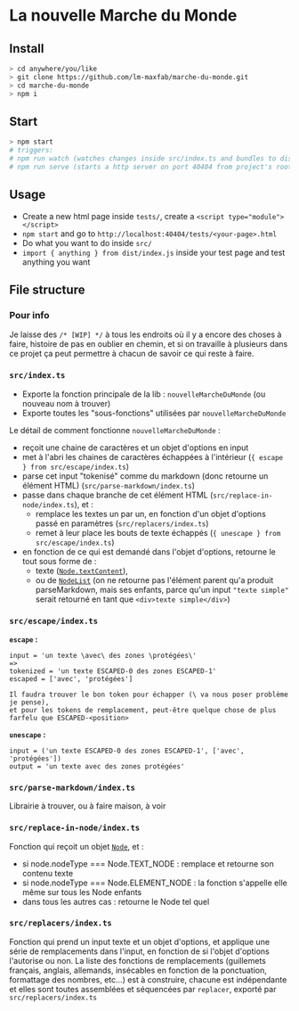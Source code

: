 # La nouvelle Marche du Monde

## Install

```bash
> cd anywhere/you/like
> git clone https://github.com/lm-maxfab/marche-du-monde.git
> cd marche-du-monde
> npm i
```
 
## Start
```bash
> npm start
# triggers:
# npm run watch (watches changes inside src/index.ts and bundles to dist/index.js)
# npm run serve (starts a http server on port 40404 from project's root dir)

```

## Usage
- Create a new html page inside `tests/`, create a `<script type="module"></script>`
- `npm start` and go to `http://localhost:40404/tests/<your-page>.html`
- Do what you want to do inside `src/`
- `import { anything } from dist/index.js` inside your test page and test anything you want

## File structure

### Pour info
Je laisse des `/* [WIP] */` à tous les endroits où il y a encore des choses à faire, histoire de pas en oublier en chemin, et si on travaille à plusieurs dans ce projet ça peut permettre à chacun de savoir ce qui reste à faire.

### `src/index.ts`
- Exporte la fonction principale de la lib : `nouvelleMarcheDuMonde` (ou nouveau nom à trouver)
- Exporte toutes les "sous-fonctions" utilisées par `nouvelleMarcheDuMonde`

Le détail de comment fonctionne `nouvelleMarcheDuMonde` :
- reçoit une chaine de caractères et un objet d'options en input
- met à l'abri les chaines de caractères échappées à l'intérieur (`{ escape } from src/escape/index.ts`)
- parse cet input "tokenisé" comme du markdown (donc retourne un élément HTML) (`src/parse-markdown/index.ts`)
- passe dans chaque branche de cet élément HTML (`src/replace-in-node/index.ts`), et :
  - remplace les textes un par un, en fonction d'un objet d'options passé en paramètres (`src/replacers/index.ts`)
  - remet à leur place les bouts de texte échappés (`{ unescape } from src/escape/index.ts`)
- en fonction de ce qui est demandé dans l'objet d'options, retourne le tout sous forme de :
  - texte ([`Node.textContent`](https://developer.mozilla.org/en-US/docs/Web/API/Node/textContent)),
  - ou de [`NodeList`](https://developer.mozilla.org/en-US/docs/Web/API/NodeList) (on ne retourne pas l'élément parent qu'a produit parseMarkdown, mais ses enfants, parce qu'un input `"texte simple"` serait retourné en tant que `<div>texte simple</div>`)

### `src/escape/index.ts`

**`escape` :**
```
input = 'un texte \avec\ des zones \protégées\'
=> 
tokenized = 'un texte ESCAPED-0 des zones ESCAPED-1'
escaped = ['avec', 'protégées']

Il faudra trouver le bon token pour échapper (\ va nous poser problème je pense),
et pour les tokens de remplacement, peut-être quelque chose de plus farfelu que ESCAPED-<position>
```

**`unescape` :**
```
input = ('un texte ESCAPED-0 des zones ESCAPED-1', ['avec', 'protégées'])
output = 'un texte avec des zones protégées'
```

### `src/parse-markdown/index.ts`

Librairie à trouver, ou à faire maison, à voir

### `src/replace-in-node/index.ts`

Fonction qui reçoit un objet [`Node`](https://developer.mozilla.org/en-US/docs/Web/API/Node), et :
  - si node.nodeType === Node.TEXT_NODE : remplace et retourne son contenu texte
  - si node.nodeType === Node.ELEMENT_NODE : la fonction s'appelle elle même sur tous les Node enfants
  - dans tous les autres cas : retourne le Node tel quel

### `src/replacers/index.ts`

Fonction qui prend un input texte et un objet d'options, et applique une série de remplacements dans l'input, en fonction de si l'objet d'options l'autorise ou non. La liste des fonctions de remplacements (guillemets français, anglais, allemands, insécables en fonction de la ponctuation, formattage des nombres, etc...) est à construire, chacune est indépendante et elles sont toutes assemblées et séquencées par `replacer`, exporté par `src/replacers/index.ts`
